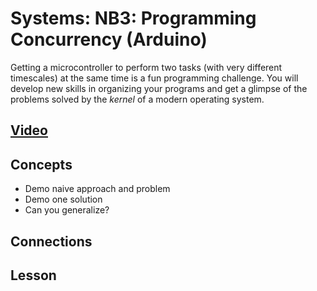# Systems: NB3: Programming Concurrency (Arduino)
Getting a microcontroller to perform two tasks (with very different timescales) at the same time is a fun programming challenge. You will develop new skills in organizing your programs and get a glimpse of the problems solved by the *kernel* of a modern operating system.

## [Video](https://vimeo.com/1036094397)

## Concepts
- Demo naive approach and problem
- Demo one solution
- Can you generalize?

## Connections

## Lesson



